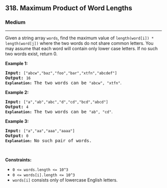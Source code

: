 <h2>318. Maximum Product of Word Lengths</h2><h3>Medium</h3><hr><div><p>Given a string array <code>words</code>, find the maximum value of <code>length(word[i]) * length(word[j])</code> where the two words do not share common letters. You may assume that each word will contain only lower case letters. If no such two words exist, return 0.</p>

<p><b>Example 1:</b></p>

<pre><b>Input:</b> <code>["abcw","baz","foo","bar","xtfn","abcdef"]</code>
<b>Output: </b><code>16 
<strong>Explanation: </strong></code>The two words can be <code>"abcw", "xtfn"</code><span style="font-family: sans-serif, Arial, Verdana, &quot;Trebuchet MS&quot;;">.</span></pre>

<p><b>Example 2:</b></p>

<pre><b>Input:</b> <code>["a","ab","abc","d","cd","bcd","abcd"]</code>
<b>Output: </b><code>4 
<strong>Explanation: </strong></code>The two words can be <code>"ab", "cd"</code><span style="font-family: sans-serif, Arial, Verdana, &quot;Trebuchet MS&quot;;">.</span></pre>

<p><b>Example 3:</b></p>

<pre><b>Input:</b> <code>["a","aa","aaa","aaaa"]</code>
<b>Output: </b><code>0 
<strong>Explanation: </strong></code>No such pair of words.
</pre>

<p>&nbsp;</p>
<p><strong>Constraints:</strong></p>

<ul>
	<li><code>0 &lt;= words.length &lt;= 10^3</code></li>
	<li><code>0 &lt;= words[i].length &lt;= 10^3</code></li>
	<li><code>words[i]</code> consists only of lowercase English letters.</li>
</ul>
</div>